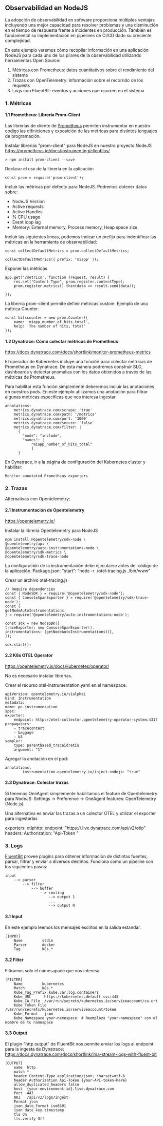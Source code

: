 
## Observabilidad en NodeJS
La adopción de observabilidad en software proporciona múltiples ventajas incluyendo una mejor capacidad para resolver problemas y una disminución en el tiempo de respuesta frente a incidentes en producción. También es fundamental su implementación en pipelines de CI/CD dado su creciente complejidad.

En este ejemplo veremos cómo recopilar información en una aplicación NodeJS para cada uno de los pilares de la observabilidad utilizando herramientas Open Source:

1. Métricas con Prometheus: datos cuantitativos sobre el rendimiento del sistema 
2. Trazas con OpenTelemetry: información sobre el recorrido de los requests
2. Logs con FluentBit: eventos y acciones que ocurren en el sistema



### 1. Métricas 

#### 1.1 Prometheus: Librería Prom-Client

Las librerías de cliente de [Prometheus](https://prometheus.io/) permiten instrumentar en nuestro código las difiniciones y exposición de las métricas para distintos lenguajes de programación.

Instalar librerias "prom-client" para NodeJS en nuestro proyecto NodeJS
https://prometheus.io/docs/instrumenting/clientlibs/

    > npm install prom-client --save

Declarar el uso de la librería en la aplicación

    const prom = require('prom-client');

Incluir las métricas por defecto para NodeJS.
Podremos obtener datos sobre:
* NodeJS Version
* Active requests
* Active Handles
* % CPU usage
* Event loop lag
* Memory: External memory, Process memory, Heap space size,

Incluir las siguientes líneas, podemos indicar un prefijo para indentificar las métricas en la herramienta de observabilidad:

    const collectDefaultMetrics = prom.collectDefaultMetrics;

    collectDefaultMetrics({ prefix: 'miapp' });

Exponer las métricas

    app.get('/metrics', function (request, result) {
        res.set('Content-Type', prom.register.contentType);
        prom.register.metrics().then(data => result.send(data));

    });



La librería prom-client permite definir métricas custom. 
Ejemplo de una métrica Counter:

    const hitscounter = new prom.Counter({
        name: 'miapp_number_of_hits_total',
        help: 'The number of hits, total'
    });


#### 1.2 Dynatrace: Cómo colectar métricas de Prometheus
https://docs.dynatrace.com/docs/shortlink/monitor-prometheus-metrics

El operador de Kubernetes incluye una función para colectar métricas de Prometheus en Dynatrace. De esta manera podremos construir SLO, dashboards y detectar anomalías con los datos obtenidos a través de las métricas de Prometheus.

Para habilitar esta función simplemente deberemos incluir las anotaciones en nuestros pods. En este ejemplo utilizamos una anotación para filtrar algunas métricas específicas que nos interesa ingestar. 

    annotations:
        metrics.dynatrace.com/scrape: 'true'
        metrics.dynatrace.com/path: '/metrics'
        metrics.dynatrace.com/port: '3000'
        metrics.dynatrace.com/secure: 'false'
        metrics.dynatrace.com/filter: |
          {
            "mode": "include",
            "names": [
                "miapp_number_of_hits_total"
                ]
          }

En Dynatrace, ir a la página de configuración del Kubernetes cluster y habilitar:

    Monitor annotated Prometheus exporters



### 2. Trazas

Alternativas con Opentelemetry:

#### 2.1 Instrumentación de Opentelemetry

https://opentelemetry.io/

Instalar la librería Opentelemetry para NodeJS

    npm install @opentelemetry/sdk-node \
    @opentelemetry/api \
    @opentelemetry/auto-instrumentations-node \
    @opentelemetry/sdk-metrics \
    @opentelemetry/sdk-trace-node


La configuración de la instrumentación debe ejecutarse antes del código de la aplicación.
Package.json:
    "start": "node -r ./otel-tracing.js ./bin/www"

Crear un archivo otel-tracing.js

    // Require dependencies
    const { NodeSDK } = require('@opentelemetry/sdk-node');
    const { ConsoleSpanExporter } = require('@opentelemetry/sdk-trace-node');
    const {
    getNodeAutoInstrumentations,
    } = require('@opentelemetry/auto-instrumentations-node');

    const sdk = new NodeSDK({
    traceExporter: new ConsoleSpanExporter(),
    instrumentations: [getNodeAutoInstrumentations()],
    });

    sdk.start();

#### 2.2 K8s OTEL Operator
https://opentelemetry.io/docs/kubernetes/operator/

No es necesario instalar librerías.

Crear el recurso otel-instrumentation.yaml en el namespace. 

    apiVersion: opentelemetry.io/v1alpha1
    kind: Instrumentation
    metadata:
    name: pc-instrumentation
    spec:
    exporter:
        endpoint: http://otel-collector.opentelemetry-operator-system:4317
    propagators:
        - tracecontext
        - baggage
        - b3
    sampler:
        type: parentbased_traceidratio
        argument: "1" 

Agregar la anotación en el pod:

    annotations:
            instrumentation.opentelemetry.io/inject-nodejs: "true"



#### 2.3 Dynatrace: Colectar trazas

Si tenemos OneAgent simplemente habilitamos el feature de Opentelemetry para NodeJS:
    Settings -> Preference -> OneAgent features: OpenTelemetry (Node.js)

Una alternativa es enviar las trazas a un colector OTEL y utilizar el exporter para ingestarlas

exporters:
  otlphttp:
    endpoint: "https://<YOUR-ENVIRONMENT-STRING>.live.dynatrace.com/api/v2/otlp"
    headers:
      Authorization: "Api-Token <YOUR-DYNATRACE-API-KEY>" 


### 3. Logs

[FluentBit](https://docs.fluentbit.io/) provee plugins para obtener información de distintas fuentes, parsar, filtrar y enviar a diversos destinos.
Funciona como un pipeline con los siguientes pasos:

    input 
        --> parser 
            --> filter 
                --> buffer 
                    --> routing
                        --> output 1
                        ...
                        --> output N

#### 3.1 Input
En este ejemplo leemos los mensajes escritos en la salida estandar.

    [INPUT]
        Name         stdin
        Parser       docker
        Tag          k8s.*

#### 3.2 Filter
Filtramos solo el namesapace que nos interesa

    [FILTER]
        Name         kubernetes
        Match        k8s.*
        Kube_Tag_Prefix kube.var.log.containers
        Kube_URL      https://kubernetes.default.svc:443
        Kube_CA_File  /var/run/secrets/kubernetes.io/serviceaccount/ca.crt
        Kube_Token_File /var/run/secrets/kubernetes.io/serviceaccount/token
        Kube_Format   json
        Kube_Namespace your-namespace  # Reemplaza "your-namespace" con el nombre de tu namespace


#### 3.3 Output
El plugin "http output" de FluentBit nos permite enviar los logs al endpoint para la ingesta de Dynatrace:
https://docs.dynatrace.com/docs/shortlink/lma-stream-logs-with-fluent-bit

    [OUTPUT]
        name  http
        match *
        header Content-Type application/json; charset=utf-8
        header Authorization Api-Token {your-API-token-here}
        allow_duplicated_headers false
        host  {your-environment-id}.live.dynatrace.com
        Port  443
        URI   /api/v2/logs/ingest
        Format json
        json_date_format iso8601
        json_date_key timestamp
        tls On
        tls.verify Off
